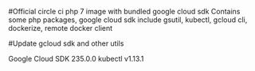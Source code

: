 #Official circle ci php 7 image with bundled google cloud sdk
Contains some php packages, google cloud sdk include gsutil, kubectl, gcloud cli, dockerize, remote docker client

#Update gcloud sdk and other utils

Google Cloud SDK 235.0.0
kubectl v1.13.1